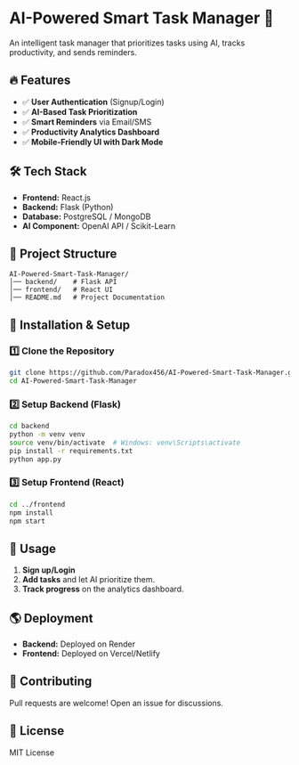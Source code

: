 # AI-Powered Smart Task Manager 🚀

An intelligent task manager that prioritizes tasks using AI, tracks productivity, and sends reminders.

## 🔥 Features
- ✅ **User Authentication** (Signup/Login)
- ✅ **AI-Based Task Prioritization**
- ✅ **Smart Reminders** via Email/SMS
- ✅ **Productivity Analytics Dashboard**
- ✅ **Mobile-Friendly UI with Dark Mode**

## 🛠️ Tech Stack
- **Frontend:** React.js
- **Backend:** Flask (Python)
- **Database:** PostgreSQL / MongoDB
- **AI Component:** OpenAI API / Scikit-Learn

## 📂 Project Structure
```
AI-Powered-Smart-Task-Manager/
│── backend/    # Flask API
│── frontend/   # React UI
│── README.md   # Project Documentation
```

## 🚀 Installation & Setup

### 1️⃣ Clone the Repository
```sh
git clone https://github.com/Paradox456/AI-Powered-Smart-Task-Manager.git
cd AI-Powered-Smart-Task-Manager
```

### 2️⃣ Setup Backend (Flask)
```sh
cd backend
python -m venv venv
source venv/bin/activate  # Windows: venv\Scripts\activate
pip install -r requirements.txt
python app.py
```

### 3️⃣ Setup Frontend (React)
```sh
cd ../frontend
npm install
npm start
```

## 📌 Usage
1. **Sign up/Login**
2. **Add tasks** and let AI prioritize them.
3. **Track progress** on the analytics dashboard.

## 🌎 Deployment
- **Backend:** Deployed on Render
- **Frontend:** Deployed on Vercel/Netlify

## 🤝 Contributing
Pull requests are welcome! Open an issue for discussions.

## 📜 License
MIT License



